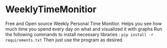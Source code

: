 # WeeklyTimeMonitior
Free and Open source Weekly Personal Time Monitior. Helps you see how much time you spend every day on what and visualized it with graphs
Run the following commands to install necessary libraries :
``` pip install -r requirements.txt ```
Then just use the program as desired

